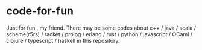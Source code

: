 # code-for-fun
Just for fun , my friend.
There may be some codes about c++ / java / scala / scheme(r5rs) / racket / prolog / erlang / rust / python / javascript / OCaml / clojure / typescript / haskell in this repository.
